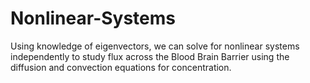 # Nonlinear-Systems
Using knowledge of eigenvectors, we can solve for nonlinear systems independently to study flux across the Blood Brain Barrier using the diffusion and convection equations for concentration.
